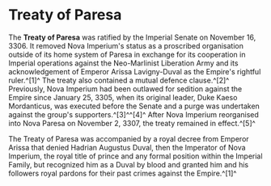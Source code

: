 # Treaty of Paresa
The **Treaty of Paresa** was ratified by the Imperial Senate on November 16, 3306. It removed Nova Imperium's status as a proscribed organisation outside of its home system of Paresa in exchange for its cooperation in Imperial operations against the Neo-Marlinist Liberation Army and its acknowledgement of Emperor Arissa Lavigny-Duval as the Empire's rightful ruler.^[1]^ The treaty also contained a mutual defence clause.^[2]^ Previously, Nova Imperium had been outlawed for sedition against the Empire since January 25, 3305, when its original leader, Duke Kaeso Mordanticus, was executed before the Senate and a purge was undertaken against the group's supporters.^[3]^^[4]^ After Nova Imperium reorganised into Nova Paresa on November 2, 3307, the treaty remained in effect.^[5]^

The Treaty of Paresa was accompanied by a royal decree from Emperor Arissa that denied Hadrian Augustus Duval, then the Imperator of Nova Imperium, the royal title of prince and any formal position within the Imperial Family, but recognized him as a Duval by blood and granted him and his followers royal pardons for their past crimes against the Empire.^[1]^